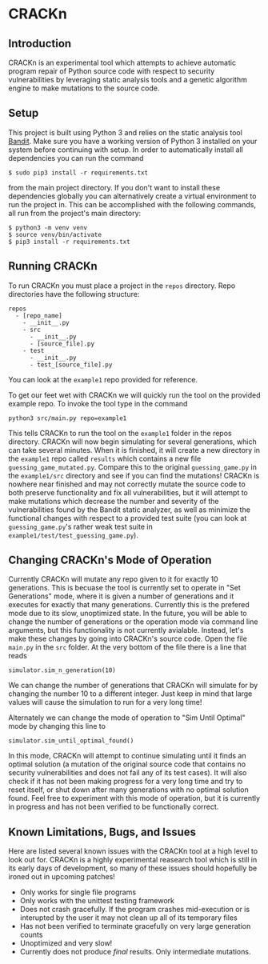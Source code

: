 # CRACKn
## Introduction
CRACKn is an experimental tool which attempts to achieve automatic program repair of Python source code with respect to security vulnerabilities by leveraging static analysis tools and a genetic algorithm engine to make mutations to the source code.

## Setup
This project is built using Python 3 and relies on the static analysis tool [Bandit](https://pypi.org/project/bandit/). Make sure you have a working version of Python 3 installed on your system before continuing with setup. In order to automatically install all dependencies you can run the command

`$ sudo pip3 install -r requirements.txt` 

from the main project directory. If you don't want to install these dependencies globally you can alternatively create a virtual environment to run the project in. This can be accomplished with the following commands, all run from the project's main directory:

```
$ python3 -m venv venv
$ source venv/bin/activate
$ pip3 install -r requirements.txt
```

## Running CRACKn
To run CRACKn you must place a project in the `repos` directory. Repo directories have the following structure:

```
repos
  - [repo_name]
    - __init__.py
    - src
      - __init__.py
      - [source_file].py
    - test
      - __init__.py
      - test_[source_file].py
```

You can look at the `example1` repo provided for reference.

To get our feet wet with CRACKn we will quickly run the tool on the provided example repo. To invoke the tool type in the command 

`python3 src/main.py repo=example1`

This tells CRACKn to run the tool on the `example1` folder in the repos directory. CRACKn will now begin simulating for several generations, which can take several minutes. When it is finished, it will create a new directory in the `example1` repo called `results` which contains a new file `guessing_game_mutated.py`. Compare this to the original `guessing_game.py` in the `example1/src` directory and see if you can find the mutations! CRACKn is nowhere near finished and may not correctly mutate the source code to both preserve functionality and fix all vulnerabilities, but it will attempt to make mutations which decrease the number and severity of the vulnerabilities found by the Bandit static analyzer, as well as minimize the functional changes with respect to a provided test suite (you can look at `guessing_game.py`'s rather weak test suite in `example1/test/test_guessing_game.py`).

## Changing CRACKn's Mode of Operation
Currently CRACKn will mutate any repo given to it for exactly 10 generations. This is becuase the tool is currently set to operate in "Set Generations" mode, where it is given a number of generations and it executes for exactly that many generations. Currently this is the prefered mode due to its slow, unoptimized state. In the future, you will be able to change the number of generations or the operation mode via command line arguments, but this functionality is not currently avialable. Instead, let's make these changes by going into CRACKn's source code. Open the file `main.py` in the `src` folder. At the very bottom of the file there is a line that reads

`simulator.sim_n_generation(10)`

We can change the number of generations that CRACKn will simulate for by changing the number 10 to a different integer. Just keep in mind that large values will cause the simulation to run for a very long time!

Alternately we can change the mode of operation to "Sim Until Optimal" mode by changing this line to

`simulator.sim_until_optimal_found()`

In this mode, CRACKn will attempt to continue simulating until it finds an optimal solution (a mutation of the original source code that contains no security vulnerabilities and does not fail any of its test cases). It will also check if it has not been making progress for a very long time and try to reset itself, or shut down after many generations with no optimal solution found. Feel free to experiment with this mode of operation, but it is currently in progress and has not been verified to be functionally correct.

## Known Limitations, Bugs, and Issues
Here are listed several known issues with the CRACKn tool at a high level to look out for. CRACKn is a highly experimental reasearch tool which is still in its early days of development, so many of these issues should hopefully be ironed out in upcoming patches!

- Only works for single file programs
- Only works with the unittest testing framework
- Does not crash gracefully. If the program crashes mid-execution or is interupted by the user it may not clean up all of its temporary files
- Has not been verified to terminate gracefully on very large generation counts
- Unoptimized and very slow!
- Currently does not produce *final* results. Only intermediate mutations.
